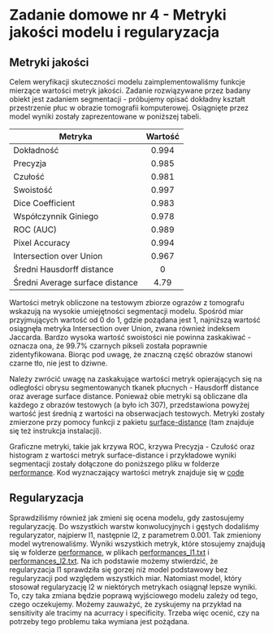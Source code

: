 # Zadanie domowe nr 4 - Metryki jakości modelu i regularyzacja

## Metryki jakości

Celem weryfikacji skuteczności modelu zaimplementowaliśmy funkcje mierzące wartości metryk jakości. Zadanie rozwiązywane przez badany obiekt jest zadaniem segmentacji - próbujemy opisać dokładny kształt przestrzenie płuc w obrazie tomografii komputerowej. Osiągnięte przez model wyniki zostały zaprezentowane w poniższej tabeli.


| Metryka                               | Wartość       |
| ------------------------------------- |:-------------:|
| Dokładność                            | 0.994         |
| Precyzja                              | 0.985         |
| Czułość                               | 0.981         |
| Swoistość                             | 0.997         |
| Dice Coefficient                      | 0.983         |
| Współczynnik Giniego                  | 0.978         |
| ROC (AUC)                             | 0.989         |
| Pixel Accuracy                        | 0.994         |
| Intersection over Union               | 0.967         |
| Średni Hausdorff distance             | 0             |
| Średni Average surface distance       | 4.79          |

Wartości metryk obliczone na testowym zbiorze ograzów z tomografu wskazują na wysokie umiejętności segmentacji modelu. Spośród miar przyjmujących wartość od 0 do 1, gdzie pożądana jest 1, najniższą wartość osiągnęła metryka Intersection over Union, zwana również indeksem Jaccarda. Bardzo wysoka wartość swoistości nie powinna zaskakiwać - oznacza ona, że 99.7% czarnych pikseli została poprawnie zidentyfikowana. Biorąc pod uwagę, że znaczną część obrazów stanowi czarne tło, nie jest to dziwne.

Należy zwrócić uwagę na zaskakujące wartości metryk opierających się na odległości obrysu segmentowanych tkanek płucnych - Hausdorff distance oraz average surface distance. Ponieważ obie metryki są obliczane dla każdego z obrazów testowych (a było ich 307), przedstawiona powyżej wartość jest średnią z wartości na obserwacjach testowych. Metryki zostały zmierzone przy pomocy funkcji z pakietu [surface-distance](https://github.com/deepmind/surface-distance) (tam znajduje się też instrukcja instalacji).

Graficzne metryki, takie jak krzywa ROC, krzywa Precyzja - Czułość oraz histogram z wartości metryk surface-distance i przykładowe wyniki segmentacji zostały dołączone do poniższego pliku w folderze [performance](./performance). Kod wyznaczający wartości metryk znajduje się w [code](./code)

## Regularyzacja

Sprawdziliśmy również jak zmieni się ocena modelu, gdy zastosujemy regularyzację. Do wszystkich warstw konwolucyjnych i gęstych dodaliśmy regularyzator, najpierw l1, następnie l2, z parametrem 0.001. Tak zmieniony model wytrenowaliśmy. Wyniki wszystkich metryk, które stosujemy znajdują się w folderze [performance](./performance), w plikach [performances_l1.txt](./performance/performances_l1.txt) i [performances_l2.txt](./performance/performances_l2.txt). Na ich podstawie możemy stwierdzić, że regularyzacja l1 sprawdziła się gorzej niż model podstawowy bez regularyzacji pod względem wszystkich miar. Natomiast model, który stosował regularyzację l2 w niektórych metrykach osiągnął lepsze wyniki. To, czy taka zmiana będzie poprawą wyjściowego modelu zależy od tego, czego oczekujemy. Możemy zauważyć, że zyskujemy na przykład na sensitivity ale tracimy na acurracy i specificity. Trzeba więc ocenić, czy na potrzeby tego problemu taka wymiana jest pożądana.

